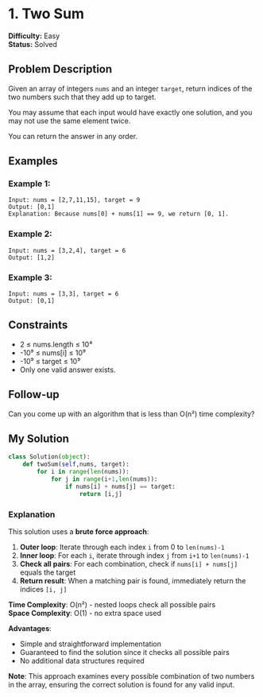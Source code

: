 # 1. Two Sum

**Difficulty:** Easy  
**Status:** Solved

## Problem Description

Given an array of integers `nums` and an integer `target`, return indices of the two numbers such that they add up to target.

You may assume that each input would have exactly one solution, and you may not use the same element twice.

You can return the answer in any order.

## Examples

### Example 1:
```
Input: nums = [2,7,11,15], target = 9
Output: [0,1]
Explanation: Because nums[0] + nums[1] == 9, we return [0, 1].
```

### Example 2:
```
Input: nums = [3,2,4], target = 6
Output: [1,2]
```

### Example 3:
```
Input: nums = [3,3], target = 6
Output: [0,1]
```

## Constraints

- 2 ≤ nums.length ≤ 10⁴
- -10⁹ ≤ nums[i] ≤ 10⁹
- -10⁹ ≤ target ≤ 10⁹
- Only one valid answer exists.

## Follow-up
Can you come up with an algorithm that is less than O(n²) time complexity?

## My Solution

```python
class Solution(object):
    def twoSum(self,nums, target):
        for i in range(len(nums)):
            for j in range(i+1,len(nums)):
                if nums[i] + nums[j] == target:
                    return [i,j]
```

### Explanation

This solution uses a **brute force approach**:

1. **Outer loop**: Iterate through each index `i` from 0 to `len(nums)-1`
2. **Inner loop**: For each `i`, iterate through index `j` from `i+1` to `len(nums)-1`
3. **Check all pairs**: For each combination, check if `nums[i] + nums[j]` equals the target
4. **Return result**: When a matching pair is found, immediately return the indices `[i, j]`

**Time Complexity**: O(n²) - nested loops check all possible pairs  
**Space Complexity**: O(1) - no extra space used

**Advantages**: 
- Simple and straightforward implementation
- Guaranteed to find the solution since it checks all possible pairs
- No additional data structures required

**Note**: This approach examines every possible combination of two numbers in the array, ensuring the correct solution is found for any valid input.


